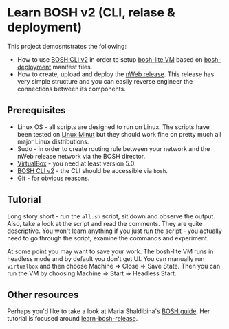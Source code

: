 # Learn BOSH v2 (CLI, relase & deployment)

This project demosntstrates the following:

* How to use [BOSH CLI v2](https://bosh.io/docs/cli-v2.html) in order to setup [bosh-lite VM](https://github.com/cloudfoundry/bosh-deployment/blob/master/docs/bosh-lite-on-vbox.md) based on [bosh-deployment](https://github.com/cloudfoundry/bosh-deployment) manifest files.
* How to create, upload and deploy the [nWeb release](https://github.com/ivandavidov/nweb-release). This release has very simple structure and you can easily reverse engineer the connections between its components.

## Prerequisites

* Linux OS - all scripts are designed to run on Linux. The scripts have been tested on [Linux Minut](http://linuxmint.com) but they should work fine on pretty much all major Linux distributions.
* Sudo - in order to create routing rule between your network and the nWeb release network via the BOSH director.
* [VirtualBox](https://virtualbox.org) - you need at least version 5.0.
* [BOSH CLI v2](https://bosh.io/docs/cli-v2.html#install) - the CLI should be accessible via ``bosh``.
* Git - for obvious reasons.

## Tutorial

Long story short - run the ``all.sh`` script, sit down and observe the output. Also, take a look at the script and read the comments. They are quite descriptive. You won't learn anything if you just run the script - you actually need to go through the script, examine the commands and experiment.

At some point you may want to save your work. The bosh-lite VM runs in headless mode and by default you don't get UI. You can manually run ``virtualbox`` and then choose Machine => Close => Save State. Then you can run the VM by choosing Machine => Start => Headless Start.

## Other resources

Perhaps you'd like to take a look at Maria Shaldibina's [BOSH guide](http://mariash.github.io/learn-bosh/). Her tutorial is focused around [learn-bosh-release](https://github.com/mariash/learn-bosh-release).

